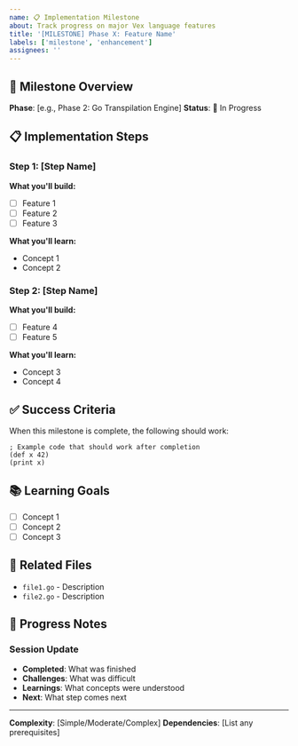 ```yaml
---
name: 📋 Implementation Milestone
about: Track progress on major Vex language features
title: '[MILESTONE] Phase X: Feature Name'
labels: ['milestone', 'enhancement']
assignees: ''
---
```


## 🎯 Milestone Overview

**Phase**: [e.g., Phase 2: Go Transpilation Engine]
**Status**: 🚧 In Progress

## 📋 Implementation Steps

### Step 1: [Step Name]
**What you'll build:**
- [ ] Feature 1
- [ ] Feature 2
- [ ] Feature 3

**What you'll learn:**
- Concept 1
- Concept 2

### Step 2: [Step Name]
**What you'll build:**
- [ ] Feature 4
- [ ] Feature 5

**What you'll learn:**
- Concept 3
- Concept 4

## ✅ Success Criteria

When this milestone is complete, the following should work:

```vex
; Example code that should work after completion
(def x 42)
(print x)
```

## 📚 Learning Goals

- [ ] Concept 1
- [ ] Concept 2
- [ ] Concept 3

## 🔗 Related Files

- `file1.go` - Description
- `file2.go` - Description

## 📝 Progress Notes

### Session Update
- **Completed**: What was finished
- **Challenges**: What was difficult  
- **Learnings**: What concepts were understood
- **Next**: What step comes next

---

**Complexity**: [Simple/Moderate/Complex]
**Dependencies**: [List any prerequisites]
